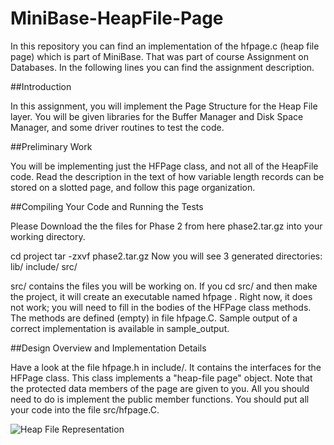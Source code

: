 # MiniBase-HeapFile-Page
In this repository you can find an implementation of the hfpage.c (heap file page) which is part of MiniBase. That was part of course Assignment on Databases. In the following lines you can find the assignment description.

##Introduction

In this assignment, you will implement the Page Structure for the Heap File layer. You will be given libraries for the Buffer Manager and Disk Space Manager, and some driver routines to test the code.

##Preliminary Work

You will be implementing just the HFPage class, and not all of the HeapFile code. Read the description in the text of how variable length records can be stored on a slotted page, and follow this page organization.

##Compiling Your Code and Running the Tests

Please Download the the files for Phase 2 from here phase2.tar.gz into your working directory.

cd project
tar -zxvf phase2.tar.gz
Now you will see 3 generated directories:
lib/
include/
src/

src/ contains the files you will be working on. If you cd src/ and then make the project, it will create an executable named hfpage . Right now, it does not work; you will need to fill in the bodies of the HFPage class methods. The methods are defined (empty) in file hfpage.C.
Sample output of a correct implementation is available in sample_output.

##Design Overview and Implementation Details

Have a look at the file hfpage.h in include/. It contains the interfaces for the HFPage class. This class implements a "heap-file page" object. Note that the protected data members of the page are given to you. All you should need to do is implement the public member functions. You should put all your code into the file src/hfpage.C.

![Heap File Representation](https://i.ibb.co/YyNFx7c/dire.gif)



